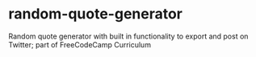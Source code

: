 # random-quote-generator
Random quote generator with built in functionality to export and post on Twitter; part of FreeCodeCamp Curriculum

